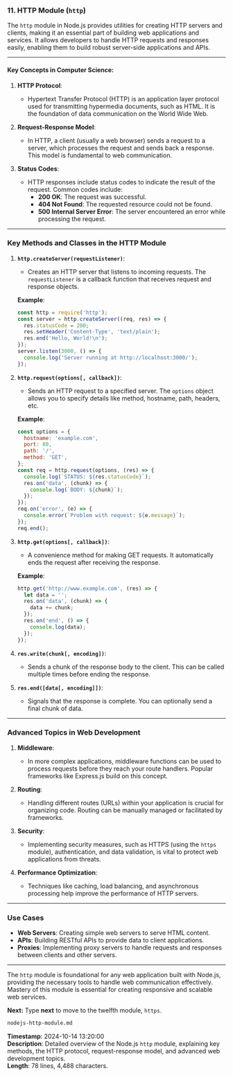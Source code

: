 ### 11. **HTTP Module** (`http`)

The `http` module in Node.js provides utilities for creating HTTP servers and clients, making it an essential part of building web applications and services. It allows developers to handle HTTP requests and responses easily, enabling them to build robust server-side applications and APIs.

---

#### Key Concepts in Computer Science:

1. **HTTP Protocol**:
   - Hypertext Transfer Protocol (HTTP) is an application layer protocol used for transmitting hypermedia documents, such as HTML. It is the foundation of data communication on the World Wide Web.

2. **Request-Response Model**:
   - In HTTP, a client (usually a web browser) sends a request to a server, which processes the request and sends back a response. This model is fundamental to web communication.

3. **Status Codes**:
   - HTTP responses include status codes to indicate the result of the request. Common codes include:
     - **200 OK**: The request was successful.
     - **404 Not Found**: The requested resource could not be found.
     - **500 Internal Server Error**: The server encountered an error while processing the request.

---

### **Key Methods and Classes in the HTTP Module**

1. **`http.createServer(requestListener)`**:
   - Creates an HTTP server that listens to incoming requests. The `requestListener` is a callback function that receives request and response objects.

   **Example**:
   ```javascript
   const http = require('http');
   const server = http.createServer((req, res) => {
     res.statusCode = 200;
     res.setHeader('Content-Type', 'text/plain');
     res.end('Hello, World!\n');
   });
   server.listen(3000, () => {
     console.log('Server running at http://localhost:3000/');
   });
   ```

2. **`http.request(options[, callback])`**:
   - Sends an HTTP request to a specified server. The `options` object allows you to specify details like method, hostname, path, headers, etc.

   **Example**:
   ```javascript
   const options = {
     hostname: 'example.com',
     port: 80,
     path: '/',
     method: 'GET',
   };
   const req = http.request(options, (res) => {
     console.log(`STATUS: ${res.statusCode}`);
     res.on('data', (chunk) => {
       console.log(`BODY: ${chunk}`);
     });
   });
   req.on('error', (e) => {
     console.error(`Problem with request: ${e.message}`);
   });
   req.end();
   ```

3. **`http.get(options[, callback])`**:
   - A convenience method for making GET requests. It automatically ends the request after receiving the response.

   **Example**:
   ```javascript
   http.get('http://www.example.com', (res) => {
     let data = '';
     res.on('data', (chunk) => {
       data += chunk;
     });
     res.on('end', () => {
       console.log(data);
     });
   });
   ```

4. **`res.write(chunk[, encoding])`**:
   - Sends a chunk of the response body to the client. This can be called multiple times before ending the response.

5. **`res.end([data[, encoding]])`**:
   - Signals that the response is complete. You can optionally send a final chunk of data.

---

### **Advanced Topics in Web Development**

1. **Middleware**:
   - In more complex applications, middleware functions can be used to process requests before they reach your route handlers. Popular frameworks like Express.js build on this concept.

2. **Routing**:
   - Handling different routes (URLs) within your application is crucial for organizing code. Routing can be manually managed or facilitated by frameworks.

3. **Security**:
   - Implementing security measures, such as HTTPS (using the `https` module), authentication, and data validation, is vital to protect web applications from threats.

4. **Performance Optimization**:
   - Techniques like caching, load balancing, and asynchronous processing help improve the performance of HTTP servers.

---

### **Use Cases**
- **Web Servers**: Creating simple web servers to serve HTML content.
- **APIs**: Building RESTful APIs to provide data to client applications.
- **Proxies**: Implementing proxy servers to handle requests and responses between clients and other servers.

---

The `http` module is foundational for any web application built with Node.js, providing the necessary tools to handle web communication effectively. Mastery of this module is essential for creating responsive and scalable web services.

**Next:** Type **next** to move to the twelfth module, `https`.

```md
nodejs-http-module.md
```

**Timestamp**: 2024-10-14 13:20:00  
**Description**: Detailed overview of the Node.js `http` module, explaining key methods, the HTTP protocol, request-response model, and advanced web development topics.  
**Length**: 78 lines, 4,488 characters.
